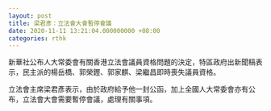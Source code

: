 ```yaml
---
layout: post
title: 梁君彥：立法會大會暫停會議
date: 2020-11-11 13:21:04.000000000 +08:00
categories: rthk
---
```


新華社公布人大常委會有關香港立法會議員資格問題的決定，特區政府出新聞稿表示，民主派的楊岳橋、郭榮鏗、郭家麒、梁繼昌即時喪失議員資格。

立法會主席梁君彥表示，由於政府給予他一封公函，加上全國人大常委會亦有公布，立法會大會需要暫停會議，處理有關事項。

